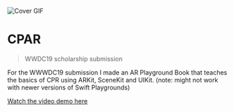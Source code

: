 ![Cover GIF](https://valentin.work/images/work-videos/cpar.gif)

# CPAR

> WWDC19 scholarship submission

For the WWWDC19 submission I made an AR Playground Book that teaches the basics of CPR using ARKit, SceneKit and UIKit.
(note: might not work with newer versions of Swift Playgrounds)

[Watch the video demo here](https://www.youtube.com/watch?v=ds_5r9jXJ8Q&t=2s)
